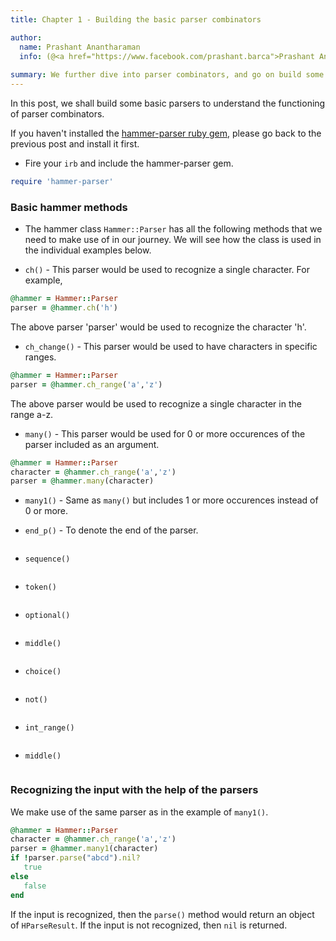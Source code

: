 ```yaml
---
title: Chapter 1 - Building the basic parser combinators

author:
  name: Prashant Anantharaman
  info: (@<a href="https://www.facebook.com/prashant.barca">Prashant Anantharaman</a>)
  
summary: We further dive into parser combinators, and go on build some basic parser combinators.
---
```


In this post, we shall build some basic parsers to understand the functioning of parser combinators.

If you haven't installed the [hammer-parser ruby gem](https://rubygems.org/gems/hammer-parser), please go back to the previous post and install it first. 

- Fire your `irb` and include the hammer-parser gem.

```ruby
require 'hammer-parser'
```

### Basic hammer methods

- The hammer class `Hammer::Parser` has all the following methods that we need to make use of in our journey. We will see how the class is used in the individual examples below.

- `ch()` - This parser would be used to recognize a single character. For example, 

```ruby
@hammer = Hammer::Parser
parser = @hammer.ch('h')
```

The above parser 'parser' would be used to recognize the character 'h'. 

- `ch_change()` - This parser would be used to have characters in specific ranges. 

```ruby
@hammer = Hammer::Parser
parser = @hammer.ch_range('a','z')
```

The above parser would be used to recognize a single character in the range a-z. 

- `many()` - This parser would be used for 0 or more occurences of the parser included as an argument. 

```ruby
@hammer = Hammer::Parser
character = @hammer.ch_range('a','z')
parser = @hammer.many(character)
```

- `many1()` - Same as `many()` but includes 1 or more occurences instead of 0 or more.

- `end_p()` - To denote the end of the parser.

```ruby
```

- `sequence()`

```ruby
```

- `token()`

```ruby
```
- `optional()`

```ruby
```

- `middle()`

```ruby
```

- `choice()`

```ruby
```

- `not()`

```ruby
```
- `int_range()`

```ruby
```

- `middle()`
```ruby
```
### Recognizing the input with the help of the parsers

We make use of the same parser as in the example of `many1()`.

```ruby
@hammer = Hammer::Parser
character = @hammer.ch_range('a','z')
parser = @hammer.many1(character)
if !parser.parse("abcd").nil?
   true
else
   false
end
```

If the input is recognized, then the `parse()` method would return an object of `HParseResult`. If the input is not recognized, then `nil` is returned.

